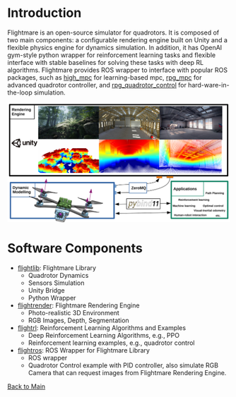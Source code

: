 # Introduction

Flightmare is an open-source simulator for quadrotors. It is composed of two main components: a configurable rendering engine built on Unity and a flexible physics engine for dynamics simulation. In addition, it has OpenAI gym-style python wrapper for reinforcement learning tasks and flexible interface with stable baselines for solving these tasks with deep RL algorithms. Flightmare provides ROS wrapper to interface with popular ROS packages, such as [high_mpc](https://github.com/uzh-rpg/high_mpc) for learning-based mpc, [rpg_mpc](https://github.com/uzh-rpg/rpg_mpc) for advanced quadrotor controller, and [rpg_quadrotor_control](https://github.com/uzh-rpg/rpg_quadrotor_control) for hard-ware-in-the-loop simulation.


![flightmare](source/flightmare.png)

# Software Components
- [flightlib](../flightlib/): Flightmare Library
    - Quadrotor Dynamics
    - Sensors Simulation
    - Unity Bridge
    - Python Wrapper
- [flightrender](../flightrender/): Flightmare Rendering Engine
    - Photo-realistic 3D Environment
    - RGB Images, Depth, Segmentation
- [flightrl](../flightrl/): Reinforcement Learning Algorithms and Examples
    - Deep Reinforcement Learning Algorithms, e.g., PPO
    - Reinforcement learning examples, e.g., quadrotor control
- [flightros](../flightros/): ROS Wrapper for Flightmare Library
    - ROS wrapper
    - Quadrotor Control example with PID controller, also simulate RGB Camera that can request images from Flightmare Rendering Engine.


[Back to Main](wiki_home.md)